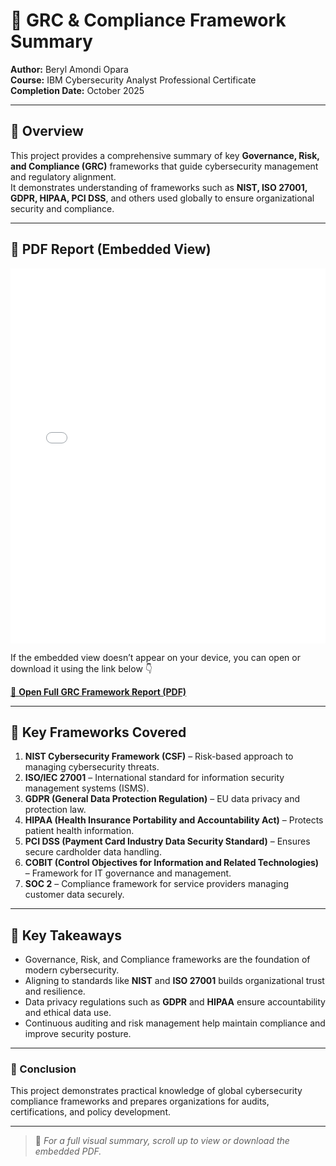 # 🧠 GRC & Compliance Framework Summary

**Author:** Beryl Amondi Opara  
**Course:** IBM Cybersecurity Analyst Professional Certificate  
**Completion Date:** October 2025  

---

## 📘 Overview
This project provides a comprehensive summary of key **Governance, Risk, and Compliance (GRC)** frameworks that guide cybersecurity management and regulatory alignment.  
It demonstrates understanding of frameworks such as **NIST, ISO 27001, GDPR, HIPAA, PCI DSS**, and others used globally to ensure organizational security and compliance.

---

## 📄 PDF Report (Embedded View)

<embed src="./GRC_Framework_Summary_Beryl_Amondi_Opara.pdf" type="application/pdf" width="100%" height="600px" />

If the embedded view doesn’t appear on your device, you can open or download it using the link below 👇  

[📂 **Open Full GRC Framework Report (PDF)**](./GRC_Framework_Summary_Beryl_Amondi_Opara.pdf)

---

## 🧩 Key Frameworks Covered
1. **NIST Cybersecurity Framework (CSF)** – Risk-based approach to managing cybersecurity threats.  
2. **ISO/IEC 27001** – International standard for information security management systems (ISMS).  
3. **GDPR (General Data Protection Regulation)** – EU data privacy and protection law.  
4. **HIPAA (Health Insurance Portability and Accountability Act)** – Protects patient health information.  
5. **PCI DSS (Payment Card Industry Data Security Standard)** – Ensures secure cardholder data handling.  
6. **COBIT (Control Objectives for Information and Related Technologies)** – Framework for IT governance and management.  
7. **SOC 2** – Compliance framework for service providers managing customer data securely.

---

## 🧠 Key Takeaways
- Governance, Risk, and Compliance frameworks are the foundation of modern cybersecurity.  
- Aligning to standards like **NIST** and **ISO 27001** builds organizational trust and resilience.  
- Data privacy regulations such as **GDPR** and **HIPAA** ensure accountability and ethical data use.  
- Continuous auditing and risk management help maintain compliance and improve security posture.

---

### 🏁 Conclusion
This project demonstrates practical knowledge of global cybersecurity compliance frameworks and prepares organizations for audits, certifications, and policy development.  

---

> 📎 *For a full visual summary, scroll up to view or download the embedded PDF.*
